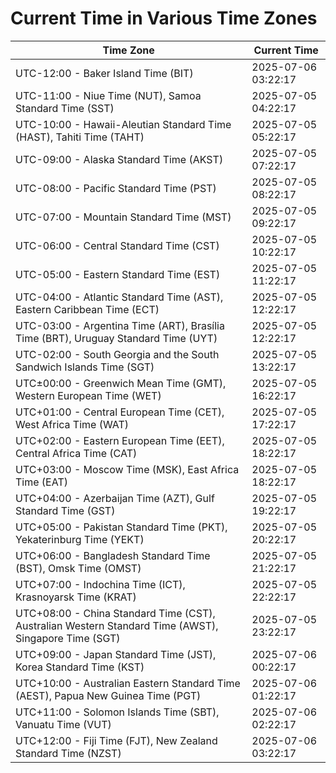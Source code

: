 # Current Time in Various Time Zones

| Time Zone | Current Time |
|-----------|--------------|
| UTC-12:00 - Baker Island Time (BIT) | 2025-07-06 03:22:17 |
| UTC-11:00 - Niue Time (NUT), Samoa Standard Time (SST) | 2025-07-05 04:22:17 |
| UTC-10:00 - Hawaii-Aleutian Standard Time (HAST), Tahiti Time (TAHT) | 2025-07-05 05:22:17 |
| UTC-09:00 - Alaska Standard Time (AKST) | 2025-07-05 07:22:17 |
| UTC-08:00 - Pacific Standard Time (PST) | 2025-07-05 08:22:17 |
| UTC-07:00 - Mountain Standard Time (MST) | 2025-07-05 09:22:17 |
| UTC-06:00 - Central Standard Time (CST) | 2025-07-05 10:22:17 |
| UTC-05:00 - Eastern Standard Time (EST) | 2025-07-05 11:22:17 |
| UTC-04:00 - Atlantic Standard Time (AST), Eastern Caribbean Time (ECT) | 2025-07-05 12:22:17 |
| UTC-03:00 - Argentina Time (ART), Brasília Time (BRT), Uruguay Standard Time (UYT) | 2025-07-05 12:22:17 |
| UTC-02:00 - South Georgia and the South Sandwich Islands Time (SGT) | 2025-07-05 13:22:17 |
| UTC±00:00 - Greenwich Mean Time (GMT), Western European Time (WET) | 2025-07-05 16:22:17 |
| UTC+01:00 - Central European Time (CET), West Africa Time (WAT) | 2025-07-05 17:22:17 |
| UTC+02:00 - Eastern European Time (EET), Central Africa Time (CAT) | 2025-07-05 18:22:17 |
| UTC+03:00 - Moscow Time (MSK), East Africa Time (EAT) | 2025-07-05 18:22:17 |
| UTC+04:00 - Azerbaijan Time (AZT), Gulf Standard Time (GST) | 2025-07-05 19:22:17 |
| UTC+05:00 - Pakistan Standard Time (PKT), Yekaterinburg Time (YEKT) | 2025-07-05 20:22:17 |
| UTC+06:00 - Bangladesh Standard Time (BST), Omsk Time (OMST) | 2025-07-05 21:22:17 |
| UTC+07:00 - Indochina Time (ICT), Krasnoyarsk Time (KRAT) | 2025-07-05 22:22:17 |
| UTC+08:00 - China Standard Time (CST), Australian Western Standard Time (AWST), Singapore Time (SGT) | 2025-07-05 23:22:17 |
| UTC+09:00 - Japan Standard Time (JST), Korea Standard Time (KST) | 2025-07-06 00:22:17 |
| UTC+10:00 - Australian Eastern Standard Time (AEST), Papua New Guinea Time (PGT) | 2025-07-06 01:22:17 |
| UTC+11:00 - Solomon Islands Time (SBT), Vanuatu Time (VUT) | 2025-07-06 02:22:17 |
| UTC+12:00 - Fiji Time (FJT), New Zealand Standard Time (NZST) | 2025-07-06 03:22:17 |
